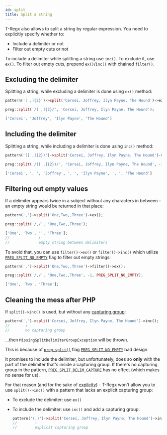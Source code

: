 ```yaml
---
id: split
title: Split a string
---
```


T-Regx also allows to split a string by regular expression. You need to explicitly specify whether to:
 - Include a delimiter or not
 - Filter out empty cuts or not

To include a delimiter while splitting a string use `inc()`. To exclude it, use `ex()`. To filter out empty cuts, prepend
`ex()`/`inc()` with chained `filter()`.

## Excluding the delimiter

Splitting a string, while excluding a delimiter is done using `ex()` method:

<!--DOCUSAURUS_CODE_TABS-->
<!--T-Regx-->
```php
pattern('[ ,]{2}')->split('Cersei, Joffrey, Ilyn Payne, The Hound')->ex();
```
<!--PHP-->
```php
preg::split('/[ ,]{2}/', 'Cersei, Joffrey, Ilyn Payne, The Hound');
```
<!--END_DOCUSAURUS_CODE_TABS-->
<!--Result-Value-->

```php
['Cersei', 'Joffrey', 'Ilyn Payne', 'The Hound']
```

## Including the delimiter

Splitting a string, while including a delimiter is done using `inc()` method:

<!--DOCUSAURUS_CODE_TABS-->
<!--T-Regx-->
```php
pattern('([ ,]{2})')->split('Cersei, Joffrey, Ilyn Payne, The Hound')->inc();
```
<!--PHP-->
```php
preg::split('/([ ,]{2})/', 'Cersei, Joffrey, Ilyn Payne, The Hound', -1, PREG_SPLIT_DELIM_CAPTURE);
```
<!--END_DOCUSAURUS_CODE_TABS-->
<!--Result-Value-->

```php
['Cersei', ', ', 'Joffrey', ', ', 'Ilyn Payne', ', ', 'The Hound']
```

## Filtering out empty values

If a delimiter appears twice in a subject without any characters in between - an empty string would be returned 
in that place:

<!--DOCUSAURUS_CODE_TABS-->
<!--T-Regx-->
```php
pattern(',')->split('One,Two,,Three')->ex();
```
<!--PHP-->
```php
preg::split('/,/', 'One,Two,,Three');
```
<!--END_DOCUSAURUS_CODE_TABS-->
<!--Result-Value-->

```php
['One', 'Two', '', 'Three'];
//             ↑ 
//             empty string between delimiters
```
<!--Result-Value:{return-at(first)}-->

To avoid that, you can use `filter()->ex()` or `filter()->inc()` which utilize [`PREG_SPLIT_NO_EMPTY`][1] flag to filter out
empty strings:

<!--DOCUSAURUS_CODE_TABS-->
<!--T-Regx-->
```php
pattern(',')->split('One,Two,,Three')->filter()->ex();
```
<!--PHP-->
```php
preg::split('/,/', 'One,Two,,Three', -1, PREG_SPLIT_NO_EMPTY);
```
<!--END_DOCUSAURUS_CODE_TABS-->
<!--Result-Value-->

```php
['One', 'Two', 'Three'];
```

## Cleaning the mess after PHP

If `split()->inc()` is used, but without any [capturing group](match-groups.md):

```php
pattern(',')->split('Cersei, Joffrey, Ilyn Payne, The Hound')->inc();
//       ↑ 
//       no capturing group
```
...then `MissingSplitDelimiterGroupException` will be thrown. 

This is because of [`preg_split()`][1] flag [`PREG_SPLIT_NO_EMPTY`][1] bad design. 

It promises to include the delimiter, but unfortunately, does so **only** with the part of the delimiter that's inside 
a capturing group. If there's no capturing group in the pattern, [`PREG_SPLIT_DELIM_CAPTURE`][1] has no effect 
(which makes no sense for us).

For that reason (and for the sake of [explicity](whats-the-point.md#t-regx-to-the-rescue)) - T-Regx won't allow you to use 
`split()->inc()` with a pattern that lacks an explicit capturing group:

 - To exclude the delimiter: use `ex()`
 - To include the delimiter: use `inc()` and add a capturing group:
   
   ```php
   pattern('(,)')->split('Cersei, Joffrey, Ilyn Payne, The Hound')->inc();
   //        ↑ 
   //        explicit capturing group
   ```

[1]: https://www.php.net/manual/en/function.preg-split.php
